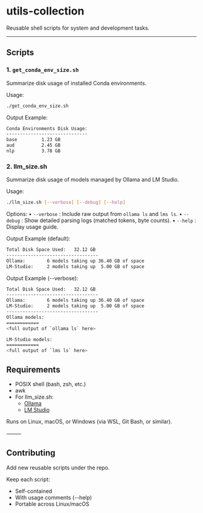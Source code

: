# utils-collection

Reusable shell scripts for system and development tasks.

---

## Scripts

### 1. `get_conda_env_size.sh`
Summarize disk usage of installed Conda environments.

Usage:
```bash
./get_conda_env_size.sh
```

Output Example:

```bash
Conda Environments Disk Usage:
------------------------------
base         1.23 GB
aud          2.45 GB
nlp          3.78 GB
```

### 2. llm_size.sh

Summarize disk usage of models managed by Ollama and LM Studio.

Usage:

```bash
./llm_size.sh [--verbose] [--debug] [--help]
```

Options:
	•	`--verbose` : Include raw output from `ollama ls` and `lms ls`.
	•	`--debug`   : Show detailed parsing logs (matched tokens, byte counts).
	•	`--help`    : Display usage guide.

Output Example (default):
```bash
Total Disk Space Used:   32.12 GB
----------------------------------
Ollama:        6 models taking up 36.40 GB of space
LM-Studio:     2 models taking up  5.00 GB of space
```
Output Example (--verbose):

```bash
Total Disk Space Used:   32.12 GB
----------------------------------
Ollama:        6 models taking up 36.40 GB of space
LM-Studio:     2 models taking up  5.00 GB of space
----------------------------------
Ollama models:
============
<full output of `ollama ls` here>

LM-Studio models:
============
<full output of `lms ls` here>

```

## Requirements
- POSIX shell (bash, zsh, etc.)
- awk
- For llm_size.sh:
	- [Ollama](https://ollama.com/)
	- [LM Studio](https://lmstudio.ai/)

Runs on Linux, macOS, or Windows (via WSL, Git Bash, or similar).

⸻

## Contributing

Add new reusable scripts under the repo. 

Keep each script:
- Self-contained
- With usage comments (--help)
- Portable across Linux/macOS
